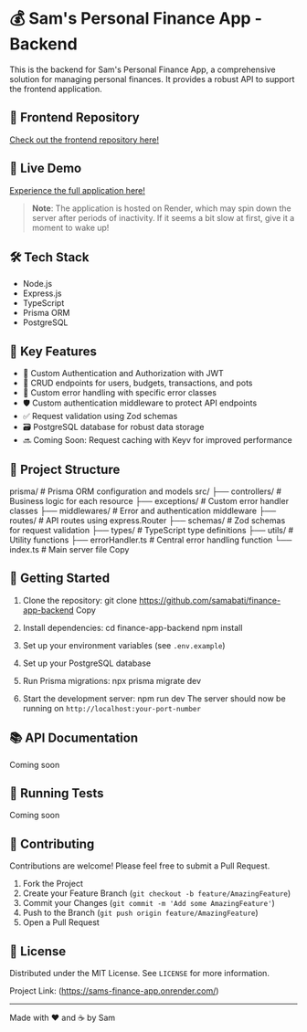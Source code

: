 # 💰 Sam's Personal Finance App - Backend

This is the backend for Sam's Personal Finance App, a comprehensive solution for managing personal finances. It provides a robust API to support the frontend application.

## 🔗 Frontend Repository

[Check out the frontend repository here!](https://github.com/samabati/finance-app)

## 🚀 Live Demo

[Experience the full application here!](https://sams-finance-app.onrender.com/)

> **Note**: The application is hosted on Render, which may spin down the server after periods of inactivity. If it seems a bit slow at first, give it a moment to wake up!

## 🛠️ Tech Stack

- Node.js
- Express.js
- TypeScript
- Prisma ORM
- PostgreSQL

## 🌟 Key Features

- 🔐 Custom Authentication and Authorization with JWT
- 🔄 CRUD endpoints for users, budgets, transactions, and pots
- 🚦 Custom error handling with specific error classes
- 🛡️ Custom authentication middleware to protect API endpoints
- ✅ Request validation using Zod schemas
- 🗃️ PostgreSQL database for robust data storage
- 🔜 Coming Soon: Request caching with Keyv for improved performance

## 📁 Project Structure
prisma/             # Prisma ORM configuration and models
src/
├── controllers/    # Business logic for each resource
├── exceptions/     # Custom error handler classes
├── middlewares/    # Error and authentication middleware
├── routes/         # API routes using express.Router
├── schemas/        # Zod schemas for request validation
├── types/          # TypeScript type definitions
├── utils/          # Utility functions
├── errorHandler.ts # Central error handling function
└── index.ts        # Main server file
Copy
## 🚀 Getting Started

1. Clone the repository:
git clone https://github.com/samabati/finance-app-backend
Copy
2. Install dependencies:
cd finance-app-backend
npm install
3. Set up your environment variables (see `.env.example`)

4. Set up your PostgreSQL database

5. Run Prisma migrations:
npx prisma migrate dev
6. Start the development server:
npm run dev
The server should now be running on `http://localhost:your-port-number`

## 📚 API Documentation

Coming soon

## 🧪 Running Tests

Coming soon

## 🤝 Contributing

Contributions are welcome! Please feel free to submit a Pull Request.

1. Fork the Project
2. Create your Feature Branch (`git checkout -b feature/AmazingFeature`)
3. Commit your Changes (`git commit -m 'Add some AmazingFeature'`)
4. Push to the Branch (`git push origin feature/AmazingFeature`)
5. Open a Pull Request

## 📜 License

Distributed under the MIT License. See `LICENSE` for more information.

Project Link: (https://sams-finance-app.onrender.com/)

---

Made with ❤️ and ☕ by Sam
